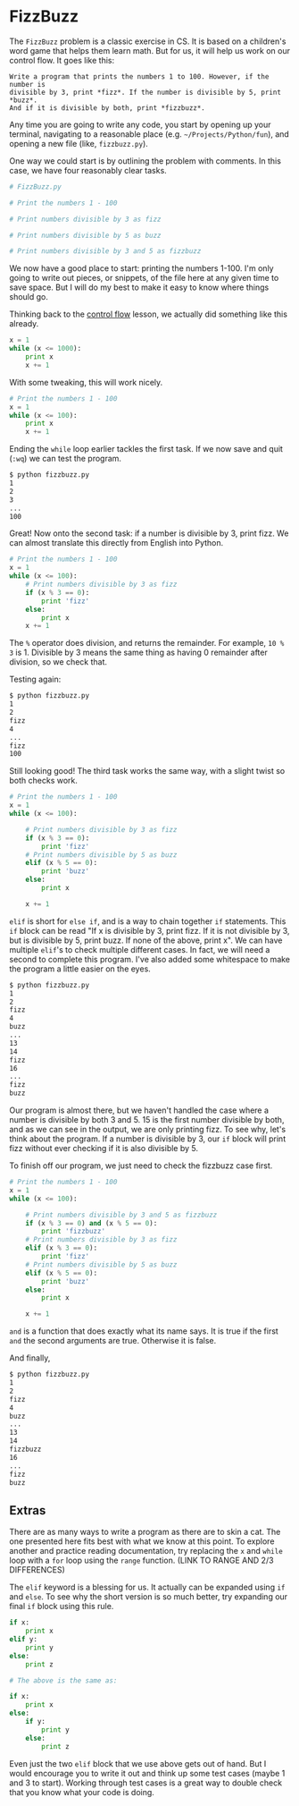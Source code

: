 # FizzBuzz

The `FizzBuzz` problem is a classic exercise in CS. It is based on a children's
word game that helps them learn math. But for us, it will help us work on our
control flow. It goes like this:

```
Write a program that prints the numbers 1 to 100. However, if the number is
divisible by 3, print *fizz*. If the number is divisible by 5, print *buzz*.
And if it is divisible by both, print *fizzbuzz*.
```

Any time you are going to write any code, you start by opening up your terminal,
navigating to a reasonable place (e.g. `~/Projects/Python/fun`), and opening a
new file (like, `fizzbuzz.py`).

One way we could start is by outlining the problem with comments. In this case,
we have four reasonably clear tasks.

```python
# FizzBuzz.py

# Print the numbers 1 - 100

# Print numbers divisible by 3 as fizz

# Print numbers divisible by 5 as buzz

# Print numbers divisible by 3 and 5 as fizzbuzz
```

We now have a good place to start: printing the numbers 1-100. I'm only going to
write out pieces, or snippets, of the file here at any given time to save space.
But I will do my best to make it easy to know where things should go.

Thinking back to the [control flow](../ControlFlow.md) lesson, we actually did
something like this already.

```python
x = 1
while (x <= 1000):
    print x
    x += 1
```

With some tweaking, this will work nicely.

```python
# Print the numbers 1 - 100
x = 1
while (x <= 100):
    print x
    x += 1
```

Ending the `while` loop earlier tackles the first task. If we now save and quit
(`:wq`) we can test the program.

```bash
$ python fizzbuzz.py
1
2
3
...
100
```

Great! Now onto the second task: if a number is divisible by 3, print fizz. We
can almost translate this directly from English into Python.

```python
# Print the numbers 1 - 100
x = 1
while (x <= 100):
    # Print numbers divisible by 3 as fizz
    if (x % 3 == 0):
        print 'fizz'
    else:
        print x
    x += 1
```

The `%` operator does division, and returns the remainder. For example,
`10 % 3` is 1. Divisible by 3 means the same thing as having 0 remainder after
division, so we check that.

Testing again:

```bash
$ python fizzbuzz.py
1
2
fizz
4
...
fizz
100
```

Still looking good! The third task works the same way, with a slight twist so
both checks work.

```python
# Print the numbers 1 - 100
x = 1
while (x <= 100):

    # Print numbers divisible by 3 as fizz
    if (x % 3 == 0):
        print 'fizz'
    # Print numbers divisible by 5 as buzz
    elif (x % 5 == 0):
        print 'buzz'
    else:
        print x

    x += 1
```

`elif` is short for `else if`, and is a way to chain together `if` statements.
This `if` block can be read "If x is divisible by 3, print fizz. If it is not
divisible by 3, but is divisible by 5, print buzz. If none of the above, print
x". We can have multiple `elif`'s to check multiple different cases. In fact,
we will need a second to complete this program. I've also added some whitespace
to make the program a little easier on the eyes.

```bash
$ python fizzbuzz.py
1
2
fizz
4
buzz
...
13
14
fizz
16
...
fizz
buzz
```

Our program is almost there, but we haven't handled the case where a number is
divisible by both 3 and 5. 15 is the first number divisible by both, and as we
can see in the output, we are only printing fizz. To see why, let's think about
the program. If a number is divisible by 3, our `if` block will print fizz
without ever checking if it is also divisible by 5.

To finish off our program, we just need to check the fizzbuzz case first.

```python
# Print the numbers 1 - 100
x = 1
while (x <= 100):

    # Print numbers divisible by 3 and 5 as fizzbuzz
    if (x % 3 == 0) and (x % 5 == 0):
        print 'fizzbuzz'
    # Print numbers divisible by 3 as fizz
    elif (x % 3 == 0):
        print 'fizz'
    # Print numbers divisible by 5 as buzz
    elif (x % 5 == 0):
        print 'buzz'
    else:
        print x

    x += 1
```

`and` is a function that does exactly what its name says. It is true if the
first `and` the second arguments are true. Otherwise it is false.

And finally,

```bash
$ python fizzbuzz.py
1
2
fizz
4
buzz
...
13
14
fizzbuzz
16
...
fizz
buzz
```

## Extras

There are as many ways to write a program as there are to skin a cat. The one
presented here fits best with what we know at this point. To explore another
and practice reading documentation, try replacing the `x` and `while` loop with
a `for` loop using the `range` function. (LINK TO RANGE AND 2/3 DIFFERENCES)

The `elif` keyword is a blessing for us. It actually can be expanded using
`if` and `else`. To see why the short version is so much better, try expanding
our final `if` block using this rule.

```python
if x:
    print x
elif y:
    print y
else:
    print z

# The above is the same as:

if x:
    print x
else:
    if y:
        print y
    else:
        print z
```

Even just the two `elif` block that we use above gets out of hand. But I would
encourage you to write it out and think up some test cases (maybe 1 and 3 to
start). Working through test cases is a great way to double check that you know
what your code is doing.
